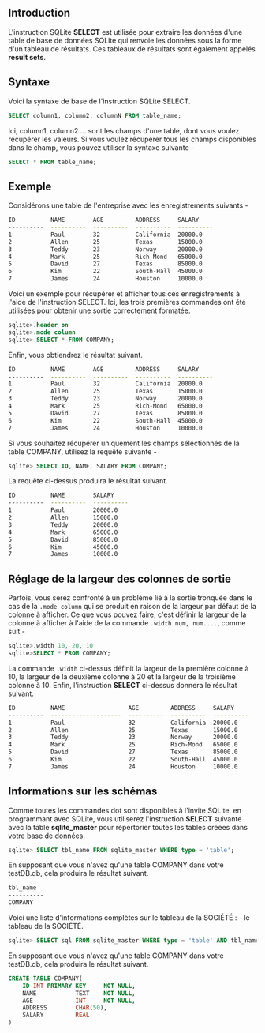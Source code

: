 ## Introduction

L'instruction SQLite **SELECT** est utilisée pour extraire les données d'une table de base de données SQLite qui renvoie les données sous la forme d'un tableau de résultats. Ces tableaux de résultats sont également appelés **result sets**.

## Syntaxe

Voici la syntaxe de base de l'instruction SQLite SELECT.

```sql
SELECT column1, column2, columnN FROM table_name;
```

Ici, column1, column2 ... sont les champs d'une table, dont vous voulez récupérer les valeurs. Si vous voulez récupérer tous les champs disponibles dans le champ, vous pouvez utiliser la syntaxe suivante -

```sql
SELECT * FROM table_name;
```

## Exemple

Considérons une table de l'entreprise avec les enregistrements suivants -

```bash
ID          NAME        AGE         ADDRESS     SALARY
----------  ----------  ----------  ----------  ----------
1           Paul        32          California  20000.0
2           Allen       25          Texas       15000.0
3           Teddy       23          Norway      20000.0
4           Mark        25          Rich-Mond   65000.0
5           David       27          Texas       85000.0
6           Kim         22          South-Hall  45000.0
7           James       24          Houston     10000.0
```

Voici un exemple pour récupérer et afficher tous ces enregistrements à l'aide de l'instruction SELECT. Ici, les trois premières commandes ont été utilisées pour obtenir une sortie correctement formatée.

```sql
sqlite>.header on
sqlite>.mode column
sqlite> SELECT * FROM COMPANY;
```

Enfin, vous obtiendrez le résultat suivant.

```bash
ID          NAME        AGE         ADDRESS     SALARY
----------  ----------  ----------  ----------  ----------
1           Paul        32          California  20000.0
2           Allen       25          Texas       15000.0
3           Teddy       23          Norway      20000.0
4           Mark        25          Rich-Mond   65000.0
5           David       27          Texas       85000.0
6           Kim         22          South-Hall  45000.0
7           James       24          Houston     10000.0
```

Si vous souhaitez récupérer uniquement les champs sélectionnés de la table COMPANY, utilisez la requête suivante -

```sql
sqlite> SELECT ID, NAME, SALARY FROM COMPANY;
```

La requête ci-dessus produira le résultat suivant.

```bash
ID          NAME        SALARY
----------  ----------  ----------
1           Paul        20000.0
2           Allen       15000.0
3           Teddy       20000.0
4           Mark        65000.0
5           David       85000.0
6           Kim         45000.0
7           James       10000.0
```

## Réglage de la largeur des colonnes de sortie

Parfois, vous serez confronté à un problème lié à la sortie tronquée dans le cas de la ```.mode column``` qui se produit en raison de la largeur par défaut de la colonne à afficher. Ce que vous pouvez faire, c'est définir la largeur de la colonne à afficher à l'aide de la commande ```.width num, num....```, comme suit -

```sql
sqlite>.width 10, 20, 10
sqlite>SELECT * FROM COMPANY;
```

La commande ```.width``` ci-dessus définit la largeur de la première colonne à 10, la largeur de la deuxième colonne à 20 et la largeur de la troisième colonne à 10. Enfin, l'instruction **SELECT** ci-dessus donnera le résultat suivant.

```bash
ID          NAME                  AGE         ADDRESS     SALARY
----------  --------------------  ----------  ----------  ----------
1           Paul                  32          California  20000.0
2           Allen                 25          Texas       15000.0
3           Teddy                 23          Norway      20000.0
4           Mark                  25          Rich-Mond   65000.0
5           David                 27          Texas       85000.0
6           Kim                   22          South-Hall  45000.0
7           James                 24          Houston     10000.0
```

## Informations sur les schémas

Comme toutes les commandes dot sont disponibles à l'invite SQLite, en programmant avec SQLite, vous utiliserez l'instruction **SELECT** suivante avec la table **sqlite_master** pour répertorier toutes les tables créées dans votre base de données.

```sql
sqlite> SELECT tbl_name FROM sqlite_master WHERE type = 'table';
```

En supposant que vous n'avez qu'une table COMPANY dans votre testDB.db, cela produira le résultat suivant.

```bash
tbl_name
----------
COMPANY
```

Voici une liste d'informations complètes sur le tableau de la SOCIÉTÉ : - le tableau de la SOCIÉTÉ.

```sql
sqlite> SELECT sql FROM sqlite_master WHERE type = 'table' AND tbl_name = 'COMPANY';
```

En supposant que vous n'avez qu'une table COMPANY dans votre testDB.db, cela produira le résultat suivant.

```sql
CREATE TABLE COMPANY(
    ID INT PRIMARY KEY     NOT NULL,
    NAME           TEXT    NOT NULL,
    AGE            INT     NOT NULL,
    ADDRESS        CHAR(50),
    SALARY         REAL
)
```